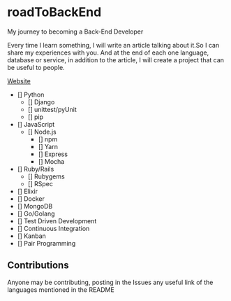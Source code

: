 # roadToBackEnd
My journey to becoming a Back-End Developer

Every time I learn something, I will write an article talking about it.So I can share my experiences with you.
And at the end of each one language, database or service, in addition to the article, I will create a project that can be useful to people.

[Website](https://gka19.github.io)

* [] Python
	* [] Django
	* [] unittest/pyUnit
	* [] pip
* [] JavaScript
	* [] Node.js
		* [] npm
		* [] Yarn
		* [] Express
		* [] Mocha
* [] Ruby/Rails
	* [] Rubygems
	* [] RSpec
* [] Elixir
* [] Docker
* [] MongoDB
* [] Go/Golang
* [] Test Driven Development
* [] Continuous Integration
* [] Kanban
* [] Pair Programming

## Contributions
Anyone may be contributing, posting in the Issues any useful link of the languages mentioned in the README